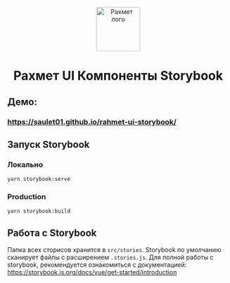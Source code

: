 <p align="center">
  <img src="https://rahmet.s3.ap-southeast-1.amazonaws.com/rahmet_logo.svg" alt="Рахмет лого" height="100">
</p>

<h1 align="center" style="font-weight: bold">Рахмет UI Компоненты Storybook</h1>

## Демо:
### https://saulet01.github.io/rahmet-ui-storybook/

## Запуск Storybook

### Локально
```
yarn storybook:serve
```

### Production
```
yarn storybook:build
```

## Работа с Storybook
Папка всех сторисов хранится в ```src/stories```. Storybook по умолчанию сканирует файлы с расширением ```.stories.js```. Для полной работы с storybook, рекомендуется ознакомиться с документацией: https://storybook.js.org/docs/vue/get-started/introduction